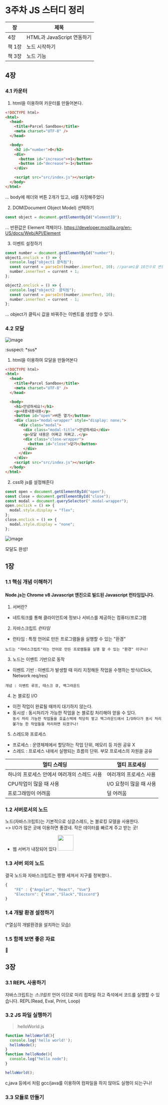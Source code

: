 # 3주차 JS 스터디 정리

| 장   | 제목          |
| ---- | ------------- |
| 4장 | HTML과 JavaScript 연동하기 |
| 책 1장 | 노드 시작하기 |
| 책 3장 | 노드 기능 |

## 4장

### 4.1 카운터

1) html을 이용하여 카운터를 만들어본다.
```html
<!DOCTYPE html>
<html>
  <head>
    <title>Parcel Sandbox</title>
    <meta charset="UTF-8" />
  </head>

  <body>
    <h2 id="number">0</h2>
    <div>
      <button id="increase">+1</button>
      <button id="decrease">-1</button>
    </div>

    <script src="src/index.js"></script>
  </body>
</html>
```

... body에 헤더와 버튼 2개가 있고, id를 지정해주었다

2) DOM(Document Object Model) 선택하기

```js
const object = document.getElementById("elementID");
```

... 반환값은 Element 객체이다. https://developer.mozilla.org/en-US/docs/Web/API/Element


3) 이벤트 설정하기

```js
const number = document.getElementById("number");
object1.onclick = () => {
  console.log("object1 클릭됨");
  const current = parseInt(number.innerText, 10); //param1을 10진수로 변환
  number.innerText = current + 1;
};

object2.onclick = () => {
  console.log("object2  클릭됨");
  const current = parseInt(number.innerText, 10);
  number.innerText = current - 1;
};
```

... object가 클릭시 값을 바꿔주는 이벤트를 생성할 수 있다.


### 4.2 모달

![image](https://user-images.githubusercontent.com/42092864/136191118-4467a60b-0e6a-4592-a803-88bdb7ea9599.png)


:suspect: \*sus\*
1) html을 이용하여 모달을 만들어본다
```html
<!DOCTYPE html>
<html>
  <head>
    <title>Parcel Sandbox</title>
    <meta charset="UTF-8" />
  </head>

  <body>
    <h1>안녕하세요!</h1>
    <p>내용내용내용</p>
    <button id="open">버튼 열기</button>
    <div class="modal-wrapper" style="display: none;">
      <div class="modal">
        <div class="modal-title">안녕하세요</div>
        <p>모달 내용은 어쩌고 저쩌고..</p>
        <div class="close-wrapper">
          <button id="close">닫기</button>
        </div>
      </div>
    </div>
    <script src="src/index.js"></script>
  </body>
</html>
```

2) css와 js를 설정해준다

```js
const open = document.getElementById("open");
const close = document.getElementById("close");
const modal = document.querySelector(".modal-wrapper");
open.onclick = () => {
  modal.style.display = "flex";
};
close.onclick = () => {
  modal.style.display = "none";
};
```
![image](https://user-images.githubusercontent.com/42092864/136193214-a8a96165-49ca-4230-963e-354699439901.png)

 모달도 완성!
## 1장

### 1.1 핵심 개념 이해하기

#### Node.js는 Chrome v8 Javascript 엔진으로 빌드된 Javascript 런타임입니다.  

1) 서버란?  
 - 네트워크를 통해 클라이언트에 정보나 서비스를 제공하는 컴퓨터/프로그램  
   

2) 자바스크립트 *_런타임_*  
 - 런타임 : 특정 언어로 만든 프로그램들을 실행할 수 있는 "환경"   

```노드는 "자바스크립트"라는 언어로 만든 프로램들을 실행 할 수 있는 "환경" 이구나!  ```

3) 노드는 이벤트 기반으로 동작   
 - 이벤트 기반 : 이벤트가 발생할 때 미리 지정해둔 작업을 수행하는 방식(Click, Network req/res)  
 
 ``` 개념 : 이벤트 루프, 태스크 큐, 백그라운드 ```  
 
 4) 논 블로킹 I/O  
 - 이전 작업이 완료될 때까지 대기하지 않는다.
 - 동시성 : 동시처리가 가능한 작업을 논 블로킹 처리해야 얻을 수 있다.  
 ```동시 처리 가능한 작업들을 호출스택에 적당히 쌓고 백그라운드에서 I/O하다가 동시 처리 불가능 한 작업들을 처리하면 되겠구나!```  
 
 5) 스레드와 프로세스  
 - 프로세스 : 운영체제에서 할당하는 작업 단위, 메모리 등 자원 공유 X
 - 스레드 : 프로세스 내에서 실행되는 흐름의 단위. 부모 프로세스의 자원을 공유  
 
 | 멀티 스레딩 | 멀티 프로세싱 |
| -------- | ------------- |
| 하나의 프로세스 안에서 여러개의 스레드 사용 | 여러개의 프로세스 사용 |
| CPU작업이 많을 때 사용 | I/O 요청이 많을 때 사용 |
| 프로그래밍이 어려움 | 덜 어려움 |

### 1.2 서버로서의 노드  

노드(자바스크립트)는 기본적으로 싱글스레드, 논 블로킹 모델을 사용한다.  
=> I/O가 많은 곳에 이용하면 좋겠네. 작은 데이터를 빠르게 주고 받는 곳!
+ 웹 서버가 내장되어 있다 <img src="https://user-images.githubusercontent.com/42092864/136196525-dd8ced50-a9c9-48f5-92ab-4c6edd6603e2.png" width="50" height="50">




### 1.3 서버 외의 노드

결국 노드와 자바스크립트는 짱짱 세져서 지구를 정복했다..  
```js
{
    "FE" : {"Angular", "React", "Vue"}
    "Electorn": {"Atom","Slack","Discord"}
}
```
### 1.4 개발 환경 설정하기

(*열심히 개발환경을 설치하는 모습)

### 1.5 함께 보면 좋은 자료

:speak_no_evil:

## 3장

### 3.1 REPL 사용하기

자바스크립트는 *스크립트* 언어 이므로 미리 컴파일 하고 즉석에서 코드를 실행할 수 있습니다.
REPL(Read, Eval, Print, Loop)

### 3.2 JS 파일 실행하기
>helloWorld.js
```js
function helloWorld(){
  console.log('hello world!');
  helloNode();
}
function helloNode(){
  console.log("hello node");
}

helloWorld();
```
c,java 등에서 처럼 gcc/java를 이용하여 컴파일을 하지 않아도 실행이 되는구나!

### 3.3 모듈로 만들기


